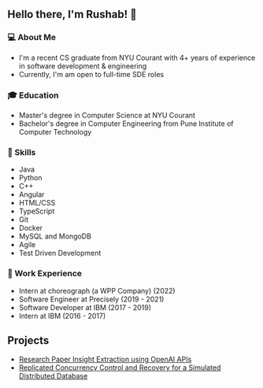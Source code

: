 
<!-- ![Profile Image]({% if site.external-image %}{{ site.picture }}{% else %}{{ site.url }}/{{ site.picture }}{% endif %}) -->
<!-- 
<p>Software Engineer with over 4 years of industry experience and currently pursuing my Master's in Computer Science at NYU Courant. Throughout my career, I have developed a strong foundation in software development principles and have successfully delivered projects using a variety of technologies such as Java, Python, and Angular. My expertise lies in developing scalable and reliable software solutions that meet the needs of the business and end-users. As a lifelong learner, I am always seeking new opportunities to grow and expand my skill set. I am excited to bring my expertise and experience to a dynamic and challenging environment where I can continue to learn and make an impact</p>
 -->
## Hello there, I'm Rushab! 👋

### 💻 About Me 
- I'm a recent CS graduate from NYU Courant with 4+ years of experience in software development & engineering
- Currently, I'm am open to full-time SDE roles

### 🎓 Education
- Master's degree in Computer Science at NYU Courant
- Bachelor's degree in Computer Engineering from Pune Institute of Computer Technology

### 🔧 Skills
- Java
- Python
- C++
- Angular
- HTML/CSS
- TypeScript
- Git
- Docker
- MySQL and MongoDB
- Agile
- Test Driven Development

### 🚀 Work Experience
- Intern at choreograph (a WPP Company) (2022)
- Software Engineer at Precisely (2019 - 2021)
- Software Developer at IBM (2017 - 2019)
- Intern at IBM (2016 - 2017)

<!-- ### 📚 Lifelong Learning
- Attending tech conferences and workshops
- Reading tech blogs and articles
- Taking online courses to learn new technologies -->

<h2>Projects</h2>
<ul>
	<li><a href="https://github.com/rushab-shah/research-insights-extractor">Research Paper Insight Extraction using OpenAI APIs</a></li>
	<li><a href="https://github.com/rushab-shah/DistributedDatabaseSim">Replicated Concurrency Control and Recovery for a Simulated Distributed Database</a></li>
</ul>
